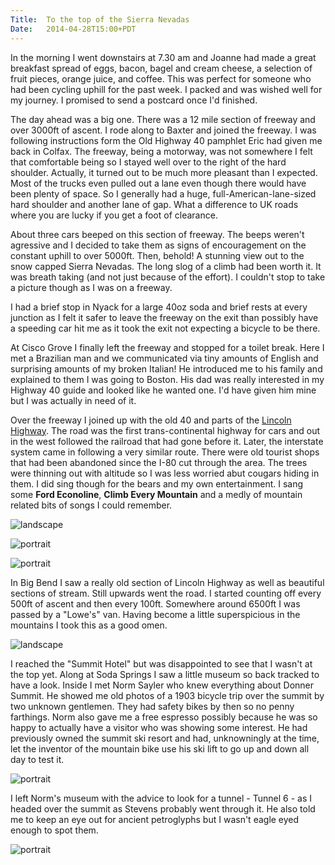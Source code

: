 ```yaml
---
Title:	To the top of the Sierra Nevadas
Date:	2014-04-28T15:00+PDT
---
```


In the morning I went downstairs at 7.30 am and Joanne had made a great breakfast spread of eggs, bacon, bagel and cream cheese, a selection of fruit pieces, orange juice, and coffee. This was perfect for someone who had been cycling uphill for the past week. I packed and was wished well for my journey. I promised to send a postcard once I'd finished.

The day ahead was a big one. There was a 12 mile section of freeway and over 3000ft of ascent. I rode along to Baxter and joined the freeway. I was following instructions form the Old Highway 40 pamphlet Eric had given me back in Colfax. The freeway, being a motorway, was not somewhere I felt that comfortable being so I stayed well over to the right of the hard shoulder. Actually, it turned out to be much more pleasant than I expected. Most of the trucks even pulled out a lane even though there would have been plenty of space. So I generally had a huge, full-American-lane-sized hard shoulder and another lane of gap. What a difference to UK roads where you are lucky if you get a foot of clearance. 

About three cars beeped on this section of freeway. The beeps weren't agressive and I decided to take them as signs of encouragement on the constant uphill to over 5000ft. Then, behold! A stunning view out to the snow capped Sierra Nevadas. The long slog of a climb had been worth it. It was breath taking (and not just because of the effort). I couldn't stop to take a picture though as I was on a freeway.

I had a brief stop in Nyack for a large 40oz soda and brief rests at every junction as I felt it safer to leave the freeway on the exit than possibly have a speeding car hit me as it took the exit not expecting a bicycle to be there.

At Cisco Grove I finally left the freeway and stopped for a toilet break. Here I met a Brazilian man and we communicated via tiny amounts of English and surprising amounts of my broken Italian! He introduced me to his family and explained to them I was going to Boston. His dad was really interested in my Highway 40 guide and looked like he wanted one. I'd have given him mine but I was actually in need of it.

Over the freeway I joined up with the old 40 and parts of the [Lincoln Highway](https://en.wikipedia.org/wiki/Lincoln_Highway). The road was the first trans-continental highway for cars and out in the west followed the railroad that had gone before it. Later, the interstate system came in following a very similar route. There were old tourist shops that had been abandoned since the I-80 cut through the area. The trees were thinning out with altitude so I was less worried abut cougars hiding in them. I did sing though for the bears and my own entertainment. I sang some __Ford Econoline__, __Climb Every Mountain__ and a medly of mountain related bits of songs I could remember.

![landscape](https://www.flickr.com/photos/astronomyblog/14071820284/ "Old tourist attractions on the Lincoln Highway")

![portrait](https://www.flickr.com/photos/astronomyblog/13884821729/ "Old Lincoln Highway")

![portrait](https://www.flickr.com/photos/astronomyblog/14091487353/ "River near Big Bend")

In Big Bend I saw a really old section of Lincoln Highway as well as beautiful sections of stream. Still upwards went the road. I started counting off every 500ft of ascent and then every 100ft. Somewhere around 6500ft I was passed by a "Lowe's" van. Having become a little superspicious in the mountains I took this as a good omen.

![landscape](https://www.flickr.com/photos/astronomyblog/14071891094/ "Lowe's van")

I reached the "Summit Hotel" but was disappointed to see that I wasn't at the top yet. Along at Soda Springs I saw a little museum so back tracked to have a look. Inside I met Norm Sayler who knew everything about Donner Summit. He showed me old photos of a 1903 bicycle trip over the summit by two unknown gentlemen. They had safety bikes by then so no penny farthings. Norm also gave me a free espresso possibly because he was so happy to actually have a visitor who was showing some interest. He had previously owned the summit ski resort and had, unknowningly at the time, let the inventor of the mountain bike use his ski lift to go up and down all day to test it.

![portrait](https://www.flickr.com/photos/astronomyblog/14071411725/ "Norm Sayler")

I left Norm's museum with the advice to look for a tunnel - Tunnel 6 - as I headed over the summit as Stevens probably went through it. He also told me to keep an eye out for ancient petroglyphs but I wasn't eagle eyed enough to spot them.

![portrait](https://www.flickr.com/photos/astronomyblog/13884806768/ "Tunnel 6")